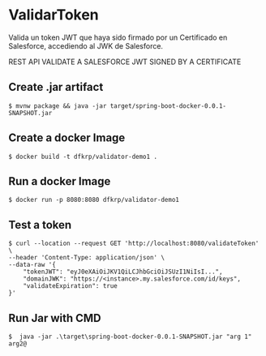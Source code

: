 # ValidarToken
Valida un token JWT que haya sido firmado por un Certificado en Salesforce, accediendo al JWK de Salesforce.

REST API VALIDATE A SALESFORCE JWT SIGNED BY A CERTIFICATE

## Create .jar artifact

```console
$ mvnw package && java -jar target/spring-boot-docker-0.0.1-SNAPSHOT.jar
```

## Create a docker Image

```console
$ docker build -t dfkrp/validator-demo1 .
```

## Run a docker Image

```console
$ docker run -p 8080:8080 dfkrp/validator-demo1
```

## Test a token

```console
$ curl --location --request GET 'http://localhost:8080/validateToken' \
--header 'Content-Type: application/json' \
--data-raw '{
    "tokenJWT": "eyJ0eXAiOiJKV1QiLCJhbGciOiJSUzI1NiIsI...",
    "domainJWK": "https://<instance>.my.salesforce.com/id/keys",
    "validateExpiration": true
}'
```

## Run Jar with CMD

```console
$  java -jar .\target\spring-boot-docker-0.0.1-SNAPSHOT.jar "arg 1" arg2@
```
